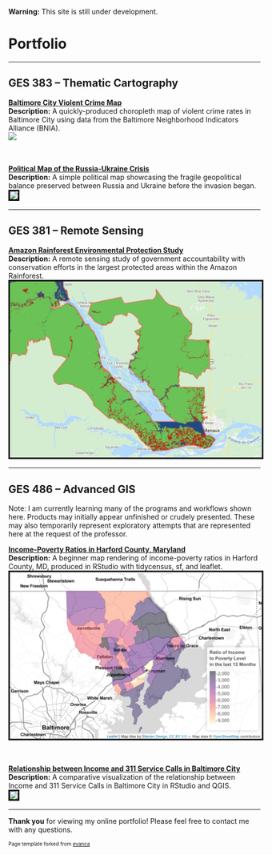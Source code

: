 **Warning:** This site is still under development.

# Portfolio

---

## GES  383 – Thematic Cartography 

**[Baltimore City Violent Crime Map](/Project383.2/index)** <br>
**Description:** A quickly-produced choropleth map of violent crime rates in Baltimore City using data from the Baltimore Neighborhood Indicators Alliance (BNIA). <br>
[<img src="Project383.2/Lab3ges383.svg?raw=true"/>](/Project383.2/index)

<br>

**[Political Map of the Russia-Ukraine Crisis](/Project383/index)** <br>
**Description:** A simple political map showcasing the fragile geopolitical balance preserved between Russia and Ukraine before the invasion began. <br>
[<img style="border:3px solid black;" src="Project383/ukrainerussiaMAP.svg?raw=true"/>](/Project383/index)

---

## GES  381 – Remote Sensing

**[Amazon Rainforest Environmental Protection Study](/Project381/index)** <br>
**Description:** A remote sensing study of government accountability with conservation efforts in the largest protected areas within the Amazon Rainforest. <br>
[<img style="border:3px solid black;" src="Project381/Screen Shot 2022-02-14 at 11.14.42 PM.png?raw=true"/>](/Project381/index)

---

## GES  486 – Advanced GIS 

Note: I am currently learning many of the programs and workflows shown here. Products may initially appear unfinished or crudely presented. These may also temporarily represent exploratory attempts that are represented here at the request of the professor. <br>

**[Income-Poverty Ratios in Harford County, Maryland](/Project486.1/index)** <br>
**Description:** A beginner map rendering of income-poverty ratios in Harford County, MD, produced in RStudio with tidycensus, sf, and leaflet. <br>
[<img style="border:3px solid black;" src="Project486.1/Screen Shot 2022-02-21 at 10.09.36 PM.png?raw=true"/>](/Project486.1/index)

<br>

**[Relationship between Income and 311 Service Calls in Baltimore City](/Project486.2/index)** <br>
**Description:** A comparative visualization of the relationship between Income and 311 Service Calls in Baltimore City in RStudio and QGIS. <br>
[<img style="border:3px solid black;" src="Project486.2/BCityRelat.png?raw=true"/>](/Project486.2/index)

---

**Thank you** for viewing my online portfolio! Please feel free to contact me with any questions.

<p style="font-size:10px">Page template forked from <a href="https://github.com/evanca/quick-portfolio">evanca</a></p>
<!-- Remove above link if you don't want to attibute -->

